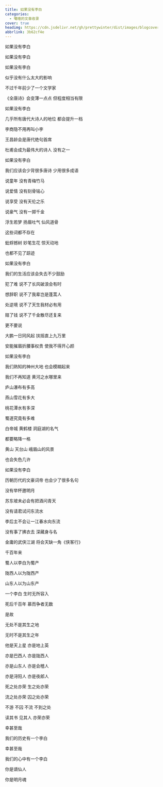 ```yaml
---
title: 如果没有李白
categories:
  - 噶噫的文章收录
cover: true
headimg: https://cdn.jsdelivr.net/gh/prettywinter/dist/images/blogcover/李白.jpg
abbrlink: 3b62cf4e
---
```


如果没有李白

如果没有李白

如果没有李白

似乎没有什么太大的影响

不过千年前少了一个文学家

《全唐诗》会变薄一点点 但程度相当有限

如果没有李白

几乎所有唐代大诗人的地位 都会提升一档

李商隐不用再叫小李

王昌龄会是唐代绝句首席

杜甫会成为最伟大的诗人 没有之一

如果没有李白

我们应该会少背很多唐诗 少用很多成语

说童年 没有青梅竹马

说爱情 没有刻骨铭心

说享受 没有天伦之乐

说豪气 没有一掷千金

浮生若梦 扬眉吐气 仙风道骨

这些词都不存在

蚍蜉撼树 妙笔生花 惊天动地

也都不见了踪迹

如果没有李白

我们的生活应该会失去不少鼓励

犯了难 说不了长风破浪会有时

想辞职 说不了我辈岂是蓬蒿人

处逆境 说不了天生我材必有用

赔了钱 说不了千金散尽还复来

更不要说

大鹏一日同风起 扶摇直上九万里

安能摧眉折腰事权贵 使我不得开心颜

如果没有李白

我们熟知的神州大地 也会模糊起来

我们不再知道 黄河之水哪里来

庐山瀑布有多高

燕山雪花有多大

桃花潭水有多深

蜀道究竟有多难

白帝城 黄鹤楼 洞庭湖的名气

都要略降一格

黄山 天台山 峨眉山的风景

也会失色几许

如果没有李白

历朝历代的文豪词帝 也会少了很多名句

没有举杯邀明月

苏东坡未必会有把酒问青天

没有请君试问东流水

李后主不会让一江春水向东流

没有事了拂衣去 深藏身与名

金庸的武侠江湖 将会天缺一角《侠客行》

千百年来

蜀人以李白为蜀产

陇西人以为陇西产

山东人以为山东产

一个李白 生时无所容入

死后千百年 慕而争者无数

是故

无处不是其生之地

无时不是其生之年

他是天上星 亦是地上英

亦是巴西人 亦是陇西人

亦是山东人 亦是会稽人

亦是浔阳人 亦是夜郎人

死之处亦荣 生之处亦荣

流之处亦荣 囚之处亦荣

不游 不囚 不流 不到之处

读其书 见其人 亦荣亦荣

幸甚至哉

我们的历史有一个李白

幸甚至哉

我们的心中有一个李白

你是谪仙人

你是明月魂